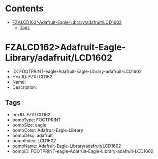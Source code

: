 



Contents
========

* [FZALCD162>Adafruit-Eagle-Library/adafruit/LCD1602](#fzalcd162adafruit-eagle-libraryadafruitlcd1602)
	* [Tags](#tags)

# FZALCD162>Adafruit-Eagle-Library/adafruit/LCD1602

- ID: FOOTPRINT-eagle-Adafruit-Eagle-Library-adafruit-LCD1602
- Hex ID: FZALCD162
- Name: 
- Description: 

## Tags

- hexID: FZALCD162
- oompType: FOOTPRINT
- oompSize: eagle
- oompColor: Adafruit-Eagle-Library
- oompDesc: adafruit
- oompIndex: LCD1602
- oompName: Adafruit-Eagle-Library/adafruit/LCD1602
- oompID: FOOTPRINT-eagle-Adafruit-Eagle-Library-adafruit-LCD1602
